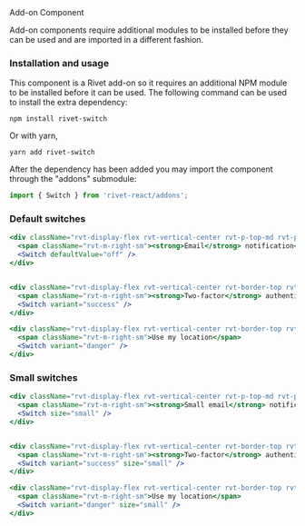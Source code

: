 <div class="rvt-alert rvt-alert--error rvt-m-bottom-lg" role="alert" aria-labelledby="error-alert-title">
    <span class="rvt-alert__title" id="error-alert-title">Add-on Component</span>
    <p class="rvt-alert__message">Add-on components require additional modules to be installed before they can be used and are imported in a different fashion.</p>
</div>

### Installation and usage

This component is a Rivet add-on so it requires an additional NPM module to be installed before it can be used.  The following command can be used to install the extra dependency:

```shell
npm install rivet-switch
```

 Or with yarn,

```shell
yarn add rivet-switch
```

After the dependency has been added you may import the component through the "addons" submodule:

```typescript
import { Switch } from 'rivet-react/addons';
```

### Default switches

```jsx
<div className="rvt-display-flex rvt-vertical-center rvt-p-top-md rvt-p-bottom-md">
  <span className="rvt-m-right-sm"><strong>Email</strong> notification</span>
  <Switch defaultValue="off" />
</div>


<div className="rvt-display-flex rvt-vertical-center rvt-border-top rvt-p-top-md rvt-p-bottom-md">
  <span className="rvt-m-right-sm"><strong>Two-factor</strong> authenticaton <a href="#">What is this?</a></span>
  <Switch variant="success" />
</div>

<div className="rvt-display-flex rvt-vertical-center rvt-border-top rvt-p-top-md rvt-p-bottom-md">
  <span className="rvt-m-right-sm">Use my location</span>
  <Switch variant="danger" />
</div>
```

### Small switches

```jsx
<div className="rvt-display-flex rvt-vertical-center rvt-p-top-md rvt-p-bottom-md">
  <span className="rvt-m-right-sm"><strong>Small email</strong> notification</span>
  <Switch size="small" />
</div>


<div className="rvt-display-flex rvt-vertical-center rvt-border-top rvt-p-top-md rvt-p-bottom-md">
  <span className="rvt-m-right-sm"><strong>Two-factor</strong> authenticaton <a href="#">What is this?</a></span>
  <Switch variant="success" size="small" />
</div>

<div className="rvt-display-flex rvt-vertical-center rvt-border-top rvt-p-top-md rvt-p-bottom-md">
  <span className="rvt-m-right-sm">Use my location</span>
  <Switch variant="danger" size="small" />
</div>
```
